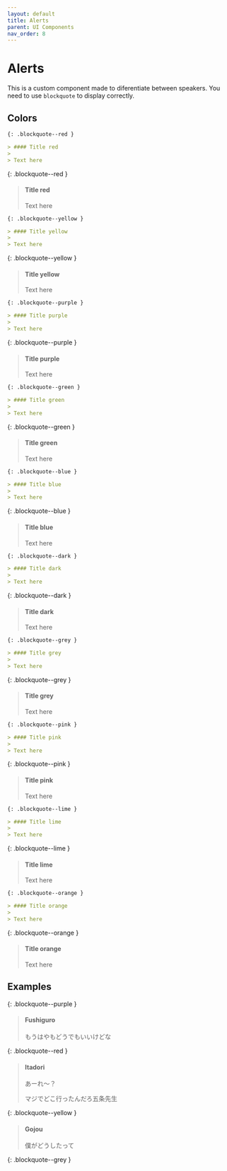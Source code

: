```yaml
---
layout: default
title: Alerts
parent: UI Components
nav_order: 8
---
```


# Alerts

This is a custom component made to diferentiate between speakers. You need to use `blockquote` to display correctly.

## Colors

```markdown
{: .blockquote--red }

> #### Title red
>
> Text here
```

{: .blockquote--red }

> #### Title red
>
> Text here

```markdown
{: .blockquote--yellow }

> #### Title yellow
>
> Text here
```

{: .blockquote--yellow }

> #### Title yellow
>
> Text here

```markdown
{: .blockquote--purple }

> #### Title purple
>
> Text here
```

{: .blockquote--purple }

> #### Title purple
>
> Text here

```markdown
{: .blockquote--green }

> #### Title green
>
> Text here
```

{: .blockquote--green }

> #### Title green
>
> Text here

```markdown
{: .blockquote--blue }

> #### Title blue
>
> Text here
```

{: .blockquote--blue }

> #### Title blue
>
> Text here

```markdown
{: .blockquote--dark }

> #### Title dark
>
> Text here
```

{: .blockquote--dark }

> #### Title dark
>
> Text here

```markdown
{: .blockquote--grey }

> #### Title grey
>
> Text here
```

{: .blockquote--grey }

> #### Title grey
>
> Text here

```markdown
{: .blockquote--pink }

> #### Title pink
>
> Text here
```

{: .blockquote--pink }

> #### Title pink
>
> Text here

```markdown
{: .blockquote--lime }

> #### Title lime
>
> Text here
```

{: .blockquote--lime }

> #### Title lime
>
> Text here

```markdown
{: .blockquote--orange }

> #### Title orange
>
> Text here
```

{: .blockquote--orange }

> #### Title orange
>
> Text here

## Examples

{: .blockquote--purple }

> #### Fushiguro
>
> もうはやもどうでもいいけどな

{: .blockquote--red }

> #### Itadori
>
> あーれ〜？
>
> マジでどこ行ったんだろ五条先生

{: .blockquote--yellow }

> #### Gojou
>
> 僕がどうしたって

{: .blockquote--grey }
